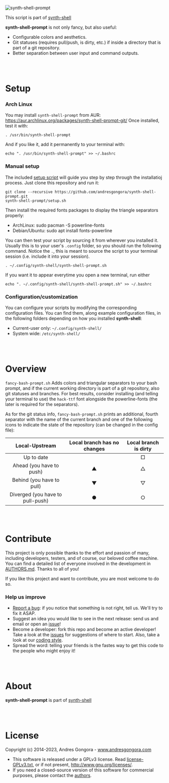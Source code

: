 ![synth-shell-prompt](doc/synth-shell-prompt.jpg)

This script is part of [synth-shell](https://github.com/andresgongora/synth-shell)

**synth-shell-prompt** is not only fancy, but also useful:
- Configurable colors and aesthetics.
- Git statuses (requires pull/push, is dirty, etc.) if inside a directory that
  is part of a git repository.
- Better separation between user input and command outputs.



<br/><br/>



<!--------------------------------------+-------------------------------------->
#                                     Setup
<!--------------------------------------+-------------------------------------->


### Arch Linux

You may install `synth-shell-prompt` from AUR:
https://aur.archlinux.org/packages/synth-shell-prompt-git/
Once installed, test it with:
```
. /usr/bin/synth-shell-prompt
```
And if you like it, add it permanently to your terminal with:
```
echo ". /usr/bin/synth-shell-prompt" >> ~/.bashrc
```



### Manual setup

The included [setup script](setup.sh) will guide you step by step through the
installatioj process. Just clone this repository and run it:
```
git clone --recursive https://github.com/andresgongora/synth-shell-prompt.git
synth-shell-prompt/setup.sh
```

Then install the required fonts packages to display the triangle separators properly:
- ArchLinux: sudo pacman -S powerline-fonts
- Debian/Ubuntu: sudo apt install fonts-powerline


You can then test your script by sourcing it from wherever you installed it.
Usually this is to your user's `.config` folder, so you should run the following
command. Notice the `.`, this is meant to source the script to your
terminal session (i.e. include it into your session).
```
. ~/.config/synth-shell/synth-shell-prompt.sh
```

If you want it to appear everytime you open a new terminal, run either
```
echo ". ~/.config/synth-shell/synth-shell-prompt.sh" >> ~/.bashrc
```



### Configuration/customization
You can configure your scripts by modifying the corresponding configuration
files. You can find them, along example configuration files, in the following
folders depending on how you installed **synth-shell**:

* Current-user only: `~/.config/synth-shell/`
* System wide: `/etc/synth-shell/`




<br/><br/>



<!--------------------------------------+-------------------------------------->
#                                    Overview
<!--------------------------------------+-------------------------------------->

`fancy-bash-prompt.sh` Adds colors and triangular separators to your bash
prompt, and if the current working directory is part of a git repository,
also git statuses and branches.
For best results, consider installing (and telling your terminal to use)
the `hack-ttf` font alongside the powerline-fonts (the later is required for
the separators).

As for the git status info, `fancy-bash-prompt.sh` prints an additional, fourth
separator with the name of the current branch and one of the following icons
to indicate the state of the repository (can be changed in the config file):

|          Local-Upstream          | Local branch has no changes | Local branch is dirty |
|:--------------------------------:|:---------------------------:|:---------------------:|
|            Up to date            |                             |           □           |
|     Ahead (you have to push)     |              ▲              |           △           |
|     Behind (you have to pull)    |              ▼              |           ▽           |
| Diverged (you have to pull-push) |              ●              |           ○           |




<br/><br/>



<!--------------------------------------+-------------------------------------->
#                                   Contribute
<!--------------------------------------+-------------------------------------->

This project is only possible thanks to the effort and passion of many,
including developers, testers, and of course, our beloved coffee machine.
You can find a detailed list of everyone involved in the development
in [AUTHORS.md](AUTHORS.md). Thanks to all of you!

If you like this project and want to contribute, you are most welcome to do so.



### Help us improve

* [Report a bug](https://github.com/andresgongora/synth-shell/issues/new/choose):
  if you notice that something is not right, tell us. We'll try to fix it ASAP.
* Suggest an idea you would like to see in the next release: send us
  and email or open an [issue](https://github.com/andresgongora/synth-shell/issues)!
* Become a developer: fork this repo and become an active developer!
  Take a look at the [issues](https://github.com/andresgongora/synth-shell/issues)
  for suggestions of where to start. Also, take a look at our
  [coding style](coding_style.md).
* Spread the word: telling your friends is the fastes way to get this code to
  the people who might enjoy it!



<br/><br/>



<!--------------------------------------+-------------------------------------->
#                                     About
<!--------------------------------------+-------------------------------------->

**synth-shell-prompt** is part of
[synth-shell](https://github.com/andresgongora/synth-shell)



<br/><br/>



<!--------------------------------------+-------------------------------------->
#                                    License
<!--------------------------------------+-------------------------------------->

Copyright (c) 2014-2023, Andres Gongora - www.andresgongora.com

* This software is released under a GPLv3 license.
  Read [license-GPLv3.txt](LICENSE),
  or if not present, <http://www.gnu.org/licenses/>.
* If you need a closed-source version of this software
  for commercial purposes, please contact the [authors](AUTHORS.md).
